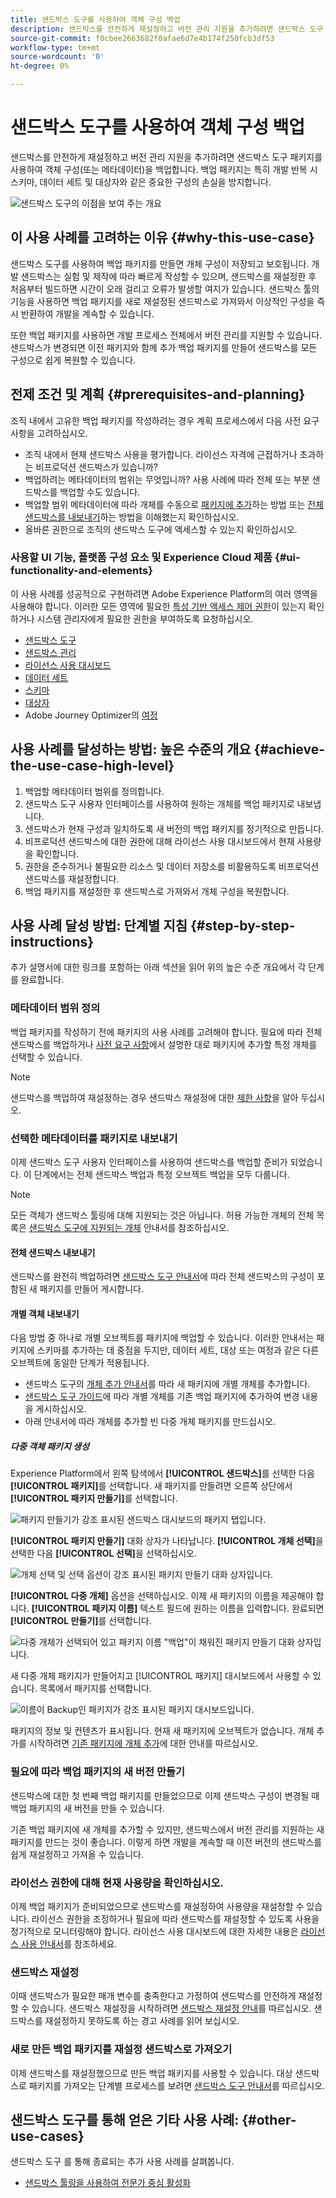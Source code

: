 ```yaml
---
title: 샌드박스 도구를 사용하여 객체 구성 백업
description: 샌드박스를 안전하게 재설정하고 버전 관리 지원을 추가하려면 샌드박스 도구 패키지를 사용하여 객체 구성(또는 메타데이터)을 백업합니다. 백업 패키지는 특히 개발 반복 시 스키마, 데이터 세트 및 대상자와 같은 중요한 구성의 손실을 방지합니다.
source-git-commit: f0cbee2663682f0afae6d7e4b174f250fcb3df53
workflow-type: tm+mt
source-wordcount: '0'
ht-degree: 0%

---
```


# 샌드박스 도구를 사용하여 객체 구성 백업

샌드박스를 안전하게 재설정하고 버전 관리 지원을 추가하려면 샌드박스 도구 패키지를 사용하여 객체 구성(또는 메타데이터)을 백업합니다. 백업 패키지는 특히 개발 반복 시 스키마, 데이터 세트 및 대상자와 같은 중요한 구성의 손실을 방지합니다.

![샌드박스 도구의 이점을 보여 주는 개요](../images/use-cases/tooling-overview.png)

## 이 사용 사례를 고려하는 이유 {#why-this-use-case}

샌드박스 도구를 사용하여 백업 패키지를 만들면 개체 구성이 저장되고 보호됩니다. 개발 샌드박스는 실험 및 제작에 따라 빠르게 작성할 수 있으며, 샌드박스를 재설정한 후 처음부터 빌드하면 시간이 오래 걸리고 오류가 발생할 여지가 있습니다. 샌드박스 툴의 기능을 사용하면 백업 패키지를 새로 재설정된 샌드박스로 가져와서 이상적인 구성을 즉시 반환하여 개발을 계속할 수 있습니다.

또한 백업 패키지를 사용하면 개발 프로세스 전체에서 버전 관리를 지원할 수 있습니다. 샌드박스가 변경되면 이전 패키지와 함께 추가 백업 패키지를 만들어 샌드박스를 모든 구성으로 쉽게 복원할 수 있습니다.

## 전제 조건 및 계획 {#prerequisites-and-planning}

조직 내에서 고유한 백업 패키지를 작성하려는 경우 계획 프로세스에서 다음 사전 요구 사항을 고려하십시오.

- 조직 내에서 현재 샌드박스 사용을 평가합니다. 라이선스 자격에 근접하거나 초과하는 비프로덕션 샌드박스가 있습니까?
- 백업하려는 메타데이터의 범위는 무엇입니까? 사용 사례에 따라 전체 또는 부분 샌드박스를 백업할 수도 있습니다.
- 백업할 범위 메타데이터에 따라 개체를 수동으로 [패키지에 추가](../ui/sandbox-tooling.md#add-object-to-a-new-package)하는 방법 또는 [전체 샌드박스를 내보내기](../ui/sandbox-tooling.md#export-an-entire-sandbox)하는 방법을 이해했는지 확인하십시오.
- 올바른 권한으로 조직의 샌드박스 도구에 액세스할 수 있는지 확인하십시오.

### 사용할 UI 기능, 플랫폼 구성 요소 및 Experience Cloud 제품 {#ui-functionality-and-elements}

이 사용 사례를 성공적으로 구현하려면 Adobe Experience Platform의 여러 영역을 사용해야 합니다. 이러한 모든 영역에 필요한 [특성 기반 액세스 제어 권한](../../access-control/abac/overview.md)이 있는지 확인하거나 시스템 관리자에게 필요한 권한을 부여하도록 요청하십시오.

- [샌드박스 도구](../ui/sandbox-tooling.md)
- [샌드박스 관리](../ui/user-guide.md)
- [라이선스 사용 대시보드](../../landing/license-usage-and-guardrails/license-usage-dashboard.md)
- [데이터 세트](../../catalog/datasets/overview.md)
- [스키마](../../xdm//home.md)
- [대상자](../../segmentation/home.md)
- Adobe Journey Optimizer의 [여정](https://experienceleague.adobe.com/en/docs/journey-optimizer/using/orchestrate-journeys/journey)

## 사용 사례를 달성하는 방법: 높은 수준의 개요 {#achieve-the-use-case-high-level}

1. 백업할 메타데이터 범위를 정의합니다.
2. 샌드박스 도구 사용자 인터페이스를 사용하여 원하는 개체를 백업 패키지로 내보냅니다.
3. 샌드박스가 현재 구성과 일치하도록 새 버전의 백업 패키지를 정기적으로 만듭니다.
4. 비프로덕션 샌드박스에 대한 권한에 대해 라이선스 사용 대시보드에서 현재 사용량을 확인합니다.
5. 권한을 준수하거나 불필요한 리소스 및 데이터 저장소를 비활용하도록 비프로덕션 샌드박스를 재설정합니다.
6. 백업 패키지를 재설정한 후 샌드박스로 가져와서 개체 구성을 복원합니다.

## 사용 사례 달성 방법: 단계별 지침 {#step-by-step-instructions}

추가 설명서에 대한 링크를 포함하는 아래 섹션을 읽어 위의 높은 수준 개요에서 각 단계를 완료합니다.

### 메타데이터 범위 정의

백업 패키지를 작성하기 전에 패키지의 사용 사례를 고려해야 합니다. 필요에 따라 전체 샌드박스를 백업하거나 [사전 요구 사항](#prerequisites-and-planning)에서 설명한 대로 패키지에 추가할 특정 개체를 선택할 수 있습니다.

>[!NOTE]
>
> 샌드박스를 백업하여 재설정하는 경우 샌드박스 재설정에 대한 [제한 사항](../ui/user-guide.md#reset-a-sandbox)을 알아 두십시오.

### 선택한 메타데이터를 패키지로 내보내기

이제 샌드박스 도구 사용자 인터페이스를 사용하여 샌드박스를 백업할 준비가 되었습니다. 이 단계에서는 전체 샌드박스 백업과 특정 오브젝트 백업을 모두 다룹니다.

>[!NOTE]
>
> 모든 객체가 샌드박스 툴링에 대해 지원되는 것은 아닙니다. 허용 가능한 개체의 전체 목록은 [샌드박스 도구에 지원되는 개체](../ui/sandbox-tooling.md#objects-supported-for-sandbox-tooling) 안내서를 참조하십시오.

#### 전체 샌드박스 내보내기

샌드박스를 완전히 백업하려면 [샌드박스 도구 안내서](../ui/sandbox-tooling.md#export-an-entire-sandbox)에 따라 전체 샌드박스의 구성이 포함된 새 패키지를 만들어 게시합니다.

#### 개별 객체 내보내기

다음 방법 중 하나로 개별 오브젝트를 패키지에 백업할 수 있습니다. 이러한 안내서는 패키지에 스키마를 추가하는 데 중점을 두지만, 데이터 세트, 대상 또는 여정과 같은 다른 오브젝트에 동일한 단계가 적용됩니다.

- 샌드박스 도구의 [개체 추가 안내서](../ui/sandbox-tooling.md#add-object-to-a-new-package)를 따라 새 패키지에 개별 개체를 추가합니다.
- [샌드박스 도구 가이드](../ui/sandbox-tooling.md#add-an-object-to-an-existing-package-and-publish)에 따라 개별 개체를 기존 백업 패키지에 추가하여 변경 내용을 게시하십시오.
- 아래 안내서에 따라 개체를 추가할 빈 다중 개체 패키지를 만드십시오.

##### 다중 객체 패키지 생성

Experience Platform에서 왼쪽 탐색에서 **[!UICONTROL 샌드박스]**&#x200B;를 선택한 다음 **[!UICONTROL 패키지]**&#x200B;를 선택합니다. 새 패키지를 만들려면 오른쪽 상단에서 **[!UICONTROL 패키지 만들기]**&#x200B;를 선택합니다.

![패키지 만들기가 강조 표시된 샌드박스 대시보드의 패키지 탭입니다.](../images/use-cases/create-package.png)

**[!UICONTROL 패키지 만들기]** 대화 상자가 나타납니다. **[!UICONTROL 개체 선택]**&#x200B;을 선택한 다음 **[!UICONTROL 선택]**&#x200B;을 선택하십시오.

![개체 선택 및 선택 옵션이 강조 표시된 패키지 만들기 대화 상자입니다.](../images/use-cases/create-package-select-objects.png)

**[!UICONTROL 다중 개체]** 옵션을 선택하십시오. 이제 새 패키지의 이름을 제공해야 합니다. **[!UICONTROL 패키지 이름]** 텍스트 필드에 원하는 이름을 입력합니다. 완료되면 **[!UICONTROL 만들기]**&#x200B;를 선택합니다.

![다중 개체가 선택되어 있고 패키지 이름 &quot;백업&quot;이 채워진 패키지 만들기 대화 상자입니다.](../images/use-cases/name-multi-object.png)

새 다중 개체 패키지가 만들어지고 [!UICONTROL 패키지] 대시보드에서 사용할 수 있습니다. 목록에서 패키지를 선택합니다.

![이름이 Backup인 패키지가 강조 표시된 패키지 대시보드입니다.](../images/use-cases/package-created.png)

패키지의 정보 및 컨텐츠가 표시됩니다. 현재 새 패키지에 오브젝트가 없습니다. 개체 추가를 시작하려면 [기존 패키지에 개체 추가](../ui/sandbox-tooling.md#add-object-to-a-new-package)에 대한 안내를 따르십시오.

### 필요에 따라 백업 패키지의 새 버전 만들기

샌드박스에 대한 첫 번째 백업 패키지를 만들었으므로 이제 샌드박스 구성이 변경될 때 백업 패키지의 새 버전을 만들 수 있습니다.

기존 백업 패키지에 새 개체를 추가할 수 있지만, 샌드박스에서 버전 관리를 지원하는 새 패키지를 만드는 것이 좋습니다. 이렇게 하면 개발을 계속할 때 이전 버전의 샌드박스를 쉽게 재설정하고 가져올 수 있습니다.

### 라이선스 권한에 대해 현재 사용량을 확인하십시오.

이제 백업 패키지가 준비되었으므로 샌드박스를 재설정하여 사용량을 재설정할 수 있습니다. 라이선스 권한을 조정하거나 필요에 따라 샌드박스를 재설정할 수 있도록 사용을 정기적으로 모니터링해야 합니다. 라이선스 사용 대시보드에 대한 자세한 내용은 [라이선스 사용 안내서](../../dashboards/guides/license-usage.md)를 참조하세요.

### 샌드박스 재설정

이때 샌드박스가 필요한 매개 변수를 충족한다고 가정하여 샌드박스를 안전하게 재설정할 수 있습니다. 샌드박스 재설정을 시작하려면 [샌드박스 재설정 안내](../ui/user-guide.md#reset-a-sandbox)를 따르십시오. 샌드박스를 재설정하지 못하도록 하는 경고 사례를 읽어 보십시오.

### 새로 만든 백업 패키지를 재설정 샌드박스로 가져오기

이제 샌드박스를 재설정했으므로 만든 백업 패키지를 사용할 수 있습니다. 대상 샌드박스로 패키지를 가져오는 단계별 프로세스를 보려면 [샌드박스 도구 안내서](../ui/sandbox-tooling.md#import-a-package-to-a-target-sandbox)를 따르십시오.

## 샌드박스 도구를 통해 얻은 기타 사용 사례: {#other-use-cases}

샌드박스 도구 를 통해 종료되는 추가 사용 사례를 살펴봅니다.

- [샌드박스 툴링을 사용하여 전문가 중심 활성화](./center-of-excellence.md)
